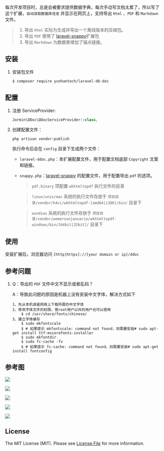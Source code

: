 每次开发项目时，总是会被要求提供数据字典，每次手动写文档太累了，所以写了这个扩展，`自动读取数据库信息` 并显示在网页上，支持导出 `Html` 、`PDF` 和 `Markdown` 文件。

> 1. 导出 `Html` 实际为生成并导出一个离线版本的压缩包。
> 2. 导出 `PDF` 使用了 [laravel-snappy](https://github.com/barryvdh/laravel-snappy)扩展包
> 3. 导出 `Markdown` 为数据表增加了锚点链接。

## 安装

 1. 安装包文件

	``` bash
	$ composer require yunhantech/laravel-db-doc
	```

## 配置

1. 注册 ServiceProvider:
	
	```php
	Jormin\DDoc\DDocServiceProvider::class,
	```

2. 创建配置文件：

	```shell
	php artisan vendor:publish
	```
	
	执行命令后会在 `config` 目录下生成两个文件：
	
	- `laravel-ddoc.php`：本扩展配置文件，用于配置文档底部 `Copyright` 文案和链接。
	
	- `snappy.php`：[laravel-snappy](https://github.com/barryvdh/laravel-snappy) 的配置文件，用于配置导出 `pdf` 的选项。
	
	    > `pdf.binary` 项配置 `wkhtmltopdf` 执行文件的目录
	    
	    > `linux/unix/mac` 系统的执行文件存放于 `项目目录/vendor/h4cc/wkhtmltopdf-[amd64|i386]/bin/` 目录下
	    
	    > `wundiws` 系统的执行文件存放于 `项目目录/vendor/wemersonjanuario/wkhtmltopdf-windows/bin/[64bit|32bit]/` 目录下

## 使用

安装扩展后，浏览器访问 `[http|https]://[your domain or ip]/ddoc`

## 参考问题

1. Q：导出的 `PDF` 文件中文不显示或者乱码？
	
	A：导致此问题的原因是机器上没有安装中文字体，解决方式如下
	
	```
	1、先从本机或者网络上下载所需的中文字体
	2、修改字体文件的权限，使root用户以外的用户也可以使用
		$ cd /usr/share/fonts/chinese/
	3、建立字体缓存
		$ sudo mkfontscale
		$ # 如果提示 mkfontscale: command not found，则需要安装# sudo apt-get install ttf-mscorefonts-installer
		$ sudo mkfontdir 
		$ sudo fc-cache -fv
		$ # 如果提示 fc-cache: command not found，则需要安装# sudo apt-get install fontconfig
	```

## 参考图

![](https://qiniu.blog.lerzen.com/8a066a40-161b-11e7-92cc-e978e5791021.jpg)

![](https://qiniu.blog.lerzen.com/95bb00d0-161b-11e7-a852-9fb963e13414.jpg)

![](https://qiniu.blog.lerzen.com/a2d1f730-161b-11e7-a10b-458e1139cb1a.jpg)

![](https://qiniu.blog.lerzen.com/cd6439d0-161b-11e7-83ae-01bf49de6b3e.jpg)

![](https://qiniu.blog.lerzen.com/efdd8450-3a87-11e8-8db8-ddc9fa0fb744.jpg)

## License

The MIT License (MIT). Please see [License File](LICENSE.md) for more information.

